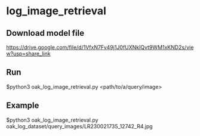 # log_image_retrieval

## Download model file

https://drive.google.com/file/d/1VfxN7Fv49j1J0fUXNkIQvt9WM1xKND2s/view?usp=share_link

## Run

$python3 oak_log_image_retrieval.py <path/to/a/query/image>

## Example

$python3 oak_log_image_retrieval.py oak_log_dataset/query_images/LR230021735_12742_R4.jpg
